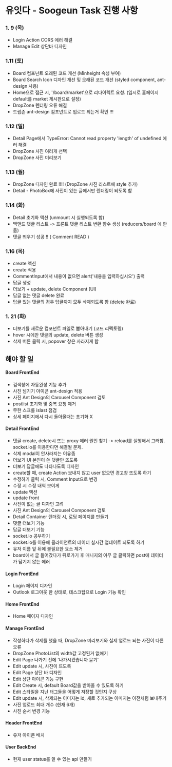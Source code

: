 # 유잇다 - Soogeun Task 진행 사항



### 1. 9 (목)

* Login Action CORS 에러 해결
* Manage Edit 상단바 디자인



### 1.11 (토)

* Board 컴포넌트 오래된 코드 개선 (Minheight 속성 부여)
* Board Search Icon 디자인 개선 및 오래된 코드 개선 (styled component, ant-design 사용)
* Home으로 접근 시, '/board/market'으로 리다이렉트 요청. (임시로 홈페이지 default를 market 게시판으로 설정)
* DropZone 렌더링 오류 해결
* 드랍존 ant-design 컴포넌트로 업로드 되는거 확인 !!!



### 1.12 (일)

* Detail Page에서 TypeError: Cannot read property 'length' of undefined 에러 해결
* DropZone 사진 여러개 선택
* DropZone 사진 미리보기



### 1.13 (월)

* DropZone 디자인 완료 !!!! (DropZone 사진 리스트에 style 추가)
* Detail - PhotoBox에 사진이 있는 글에서만 렌더링이 되도록 함



### 1.14 (화)

* Detail 초기화 액션 (unmount 시 실행되도록 함)
* 백앤드 댓글 리스트 -> 프론트 댓글 리스트 변환 함수 생성 (reducers/board 에 만듦)
* 댓글 띄우기 성공 !! ( Comment READ )



### 1.16 (목)

* create 액션
* create 적용
* CommentInput에서 내용이 없으면 alert('내용을 입력하십시오') 출력
* 답글 생성
* 더보기 + update, delete Component (UI)
* 답글 없는 댓글 delete 완료
* 답글 있는 댓글의 경우 답글까지 모두 삭제되도록 함 (delete 완료)



### 1. 21 (화)

* 더보기를 새로운 컴포넌트 파일로 뽑아내기 (코드 리펙토링)
* hover 시에만 댓글의 update, delete 버튼 생성
* 삭제 버튼 클릭 시, popover 창은 사라지게 함







## 해야 할 일

#### Board FrontEnd

* 검색창에 자동완성 기능 추가
* 사진 넘기기 아이콘 ant-design 적용
* 사진 Ant Design의 Carousel Component 검토
* postlist 초기화 및 중복 요청 제거
* 무한 스크롤 islast 점검
* 상세 페이지에서 다시 돌아올때는 초기화 X



#### Detail FrontEnd

* 댓글 create, delete시 뜨는 proxy 에러 원인 찾기 -> reload를 실행해서 그러함. socket.io를 이용한다면 해결될 문제.
* 삭제 modal이 안사라지는 이유좀
* 더보기 UI 본인이 쓴 댓글만 뜨도록
* 더보기 답글에도 나타나도록 디자인
* create할 때, create Action 보내지 않고 user 없으면 경고창 뜨도록 하기
* 수정하기 클릭 시, Comment Input으로 변경
* 수정 시 수정 내역 보이게
* update 액션
* update front
* 사진이 없는 글 디자인 고려
* 사진 Ant Design의 Carousel Component 검토
* Detail Container 렌더링 시, 로딩 페이지를 만들기
* 댓글 더보기 기능
* 답글 더보기 기능
* socket.io 공부하기
* socket.io를 이용해 클라이언트의 데이터 실시간 업데이트 되도록 하기
* 유저 이름 앞 뒤에 불필요한 요소 제거
* board에서 글 들어갔다가 뒤로가기 후 매니지의 아무 글 클릭하면 post에 데이터가 담기지 않는 에러



#### Login FrontEnd

* Login 페이지 디자인
* Outlook 로그아웃 한 상태로, 데스크탑으로 Login 기능 확인



#### Home FrontEnd

* Home 페이지 디자인



#### Manage FrontEnd

* 작성하다가 삭제를 했을 때, DropZone 미리보기와 실제 업로드 되는 사진이 다른 오류
* DropZone PhotoList의 width값 고정된거 없애기
* Edit Page 나가기 전에 '나가시겠습니까 묻기'
* Edit update 시, 사진이 뜨도록
* Edit Page 상단 바 디자인
* Edit 상단 아이콘 기능 구현
* Edit Create 시, default Board값을 받아올 수 있도록 하기
* Edit 스타일을 지닌 태그들을 어떻게 저장할 것인지 구상
* Edit update 시, 삭제되는 이미지는 id, 새로 추가되는 이미지는 이전처럼 보내주기
* 사진 업로드 최대 개수 (현재 6개)
* 사진 순서 변경 기능





#### Header FrontEnd

* 유저 아이콘 배치





#### User BackEnd

* 현재 user status를 알 수 있는 api 만들기



